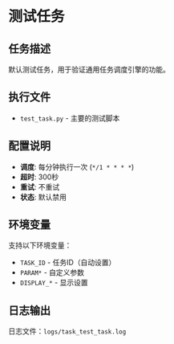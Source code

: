 # 测试任务

## 任务描述
默认测试任务，用于验证通用任务调度引擎的功能。

## 执行文件
- `test_task.py` - 主要的测试脚本

## 配置说明
- **调度**: 每分钟执行一次 (`*/1 * * * *`)
- **超时**: 300秒
- **重试**: 不重试
- **状态**: 默认禁用

## 环境变量
支持以下环境变量：
- `TASK_ID` - 任务ID（自动设置）
- `PARAM*` - 自定义参数
- `DISPLAY_*` - 显示设置

## 日志输出
日志文件：`logs/task_test_task.log`